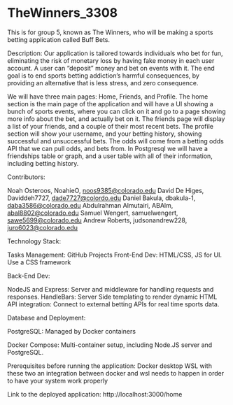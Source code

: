 # TheWinners_3308
This is for group 5, known as The Winners, who will be making a sports betting application called Buff Bets.

Description:
Our application is tailored towards individuals who bet for fun, eliminating the risk of monetary loss by having fake money in each user account. A user can “deposit” money and bet on events with it. 
The end goal is to end sports betting addiction’s harmful consequences, by providing an alternative that is less stress, and zero consequence. 

We will have three main pages: Home, Friends, and Profile. The home section is the main page of the application and will have a UI showing a bunch of sports events, where you can click on it and go to a page showing more info about the bet, and actually bet on it. 
The friends page will display a list of your friends, and a couple of their most recent bets. The profile section will show your username, and your betting history, showing successful and unsuccessful bets. 
The odds will come from a betting odds API that we can pull odds, and bets from. In Postgresql we will have a friendships table or graph, and a user table with all of their information, including betting history.

Contributors:

Noah Osteroos, NoahieO, noos9385@colorado.edu
David De Higes, Daviddeh7727, dade7727@colordo.edu
Daniel Bakula, dbakula-1, daba3586@colorado.edu
Abdulrahman Almutairi, ABAlm,  abal8802@colorado.edu
Samuel Wengert, samuelwengert, sawe5699@colorado.edu
Andrew Roberts, judsonandrew228, juro6023@colorado.edu


Technology Stack:

Tasks Management: GitHub Projects
Front-End Dev: HTML/CSS, JS for UI. Use a CSS framework

Back-End Dev:

NodeJS and Express: Server and middleware for handling requests and responses.
HandleBars: Server Side templating to render dynamic HTML
API integration: Connect to external betting APIs for real time sports data. 

Database and Deployment: 

PostgreSQL:  Managed by Docker containers

Docker Compose: Multi-container setup, including Node.JS server and PostgreSQL.


Prerequisites before running the application:
Docker desktop
WSL
with these two an integration between docker and wsl needs to happen in order to have your system work properly


Link to the deployed application: http://localhost:3000/home

